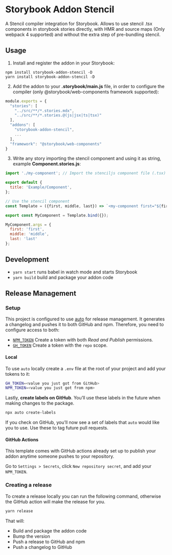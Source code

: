 # Storybook Addon Stencil

A Stencil compiler integration for Storybook. Allows to use stencil .tsx components in storybook stories directly, with HMR and source maps (Only webpack 4 supported) and without the extra step of pre-bundling stencil.

## Usage

1. Install and register the addon in your Storybook:

```
npm install storybook-addon-stencil -D
yarn install storybook-addon-stencil -D
```

2. Add the addon to your **.storybook/main.js** file, in order to configure the compiler (only @storybook/web-components framework supported):

```js
module.exports = {
  "stories": [
    "../src/**/*.stories.mdx",
    "../src/**/*.stories.@(js|jsx|ts|tsx)"
  ],
  "addons": [
    "storybook-addon-stencil",
    ...
  ],
  "framework": "@storybook/web-components"
}
```

3. Write any story importing the stencil component and using it as string, example **Component.stories.js**:

```js
import './my-component'; // Import the stenciljs component file (.tsx)

export default {
  title: 'Example/Component',
};

// Use the stencil component
const Template = ({first, middle, last}) => `<my-component first="${first}" middle="${middle}" last="${last}"></my-component>`;

export const MyComponent = Template.bind({});

MyComponent.args = {
  first: 'first',
  middle: 'middle',
  last: 'last'
};

```

## Development

- `yarn start` runs babel in watch mode and starts Storybook
- `yarn build` build and package your addon code

## Release Management

### Setup

This project is configured to use [auto](https://github.com/intuit/auto) for release management. It generates a changelog and pushes it to both GitHub and npm. Therefore, you need to configure access to both:

- [`NPM_TOKEN`](https://docs.npmjs.com/creating-and-viewing-access-tokens#creating-access-tokens) Create a token with both _Read and Publish_ permissions.
- [`GH_TOKEN`](https://github.com/settings/tokens) Create a token with the `repo` scope.

#### Local

To use `auto` locally create a `.env` file at the root of your project and add your tokens to it:

```bash
GH_TOKEN=<value you just got from GitHub>
NPM_TOKEN=<value you just got from npm>
```

Lastly, **create labels on GitHub**. You’ll use these labels in the future when making changes to the package.

```bash
npx auto create-labels
```

If you check on GitHub, you’ll now see a set of labels that `auto` would like you to use. Use these to tag future pull requests.

#### GitHub Actions

This template comes with GitHub actions already set up to publish your addon anytime someone pushes to your repository.

Go to `Settings > Secrets`, click `New repository secret`, and add your `NPM_TOKEN`.

### Creating a release

To create a release locally you can run the following command, otherwise the GitHub action will make the release for you.

```sh
yarn release
```

That will:

- Build and package the addon code
- Bump the version
- Push a release to GitHub and npm
- Push a changelog to GitHub
